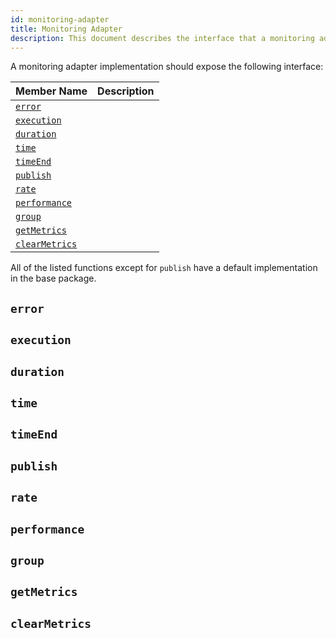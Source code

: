 ```yaml
---
id: monitoring-adapter
title: Monitoring Adapter
description: This document describes the interface that a monitoring adapter should expose.
---
```


A monitoring adapter implementation should expose the following interface:

| Member Name                     | Description |
| ------------------------------- | ----------- |
| [`error`](#error)               |             |
| [`execution`](#execution)       |             |
| [`duration`](#duration)         |             |
| [`time`](#time)                 |             |
| [`timeEnd`](#timeend)           |             |
| [`publish`](#publish)           |             |
| [`rate`](#rate)                 |             |
| [`performance`](#performance)   |             |
| [`group`](#group)               |             |
| [`getMetrics`](#getmetrics)     |             |
| [`clearMetrics`](#clearmetrics) |             |

All of the listed functions except for `publish` have a default implementation in the base package.

## `error`

## `execution`

## `duration`

## `time`

## `timeEnd`

## `publish`

## `rate`

## `performance`

## `group`

## `getMetrics`

## `clearMetrics`
